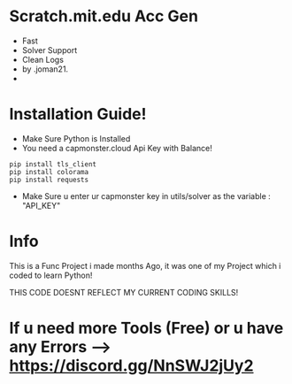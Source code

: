 # Scratch.mit.edu Acc Gen

- Fast
- Solver Support
- Clean Logs
- by .joman21.
- 
# Installation Guide!

- Make Sure Python is Installed
- You need a capmonster.cloud Api Key with Balance!

```
pip install tls_client
pip install colorama
pip install requests
```
- Make Sure u enter ur capmonster key in utils/solver as the variable : "API_KEY"

# Info 

This is a Func Project i made months Ago, it was one of my Project which i coded to learn Python!

THIS CODE DOESNT REFLECT MY CURRENT CODING SKILLS!

# If u need more Tools (Free) or u have any Errors --> https://discord.gg/NnSWJ2jUy2
